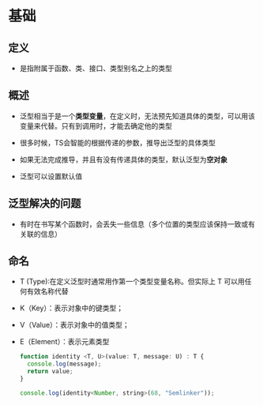 # 基础

## 定义

+ 是指附属于函数、类、接口、类型别名之上的类型

## 概述

+ 泛型相当于是一个**类型变量**，在定义时，无法预先知道具体的类型，可以用该变量来代替。只有到调用时，才能去确定他的类型

+ 很多时候，TS会智能的根据传递的参数，推导出泛型的具体类型

+ 如果无法完成推导，并且有没有传递具体的类型，默认泛型为**空对象**

+ 泛型可以设置默认值

## 泛型解决的问题

+ 有时在书写某个函数时，会丢失一些信息（多个位置的类型应该保持一致或有关联的信息）

## 命名

+ T (Type):在定义泛型时通常用作第一个类型变量名称。但实际上 T 可以用任何有效名称代替

+ K（Key）：表示对象中的键类型；

+ V（Value）：表示对象中的值类型；

+ E（Element）：表示元素类型

  ```js
  function identity <T, U>(value: T, message: U) : T {
    console.log(message);
    return value;
  }

  console.log(identity<Number, string>(68, "Semlinker"));
  ```
